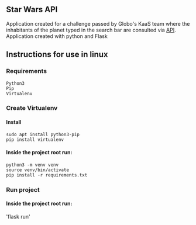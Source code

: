 ## Star Wars API

Application created for a challenge passed by Globo's KaaS team where the inhabitants of the planet typed in the search bar are consulted via [API](https://swapi.dev/). Application created with python and Flask

## Instructions for use in linux

### Requirements

```
Python3
Pip
Virtualenv
```

### Create Virtualenv

#### Install

```
sudo apt install python3-pip
pip install virtualenv
```

#### Inside the project root run:

```
python3 -m venv venv
source venv/bin/activate
pip install -r requirements.txt
```

### Run project

#### Inside the project root run:

'flask run'